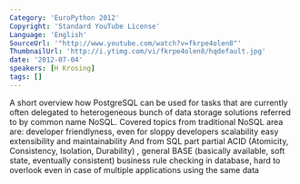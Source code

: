 ```yaml
---
Category: 'EuroPython 2012'
Copyright: 'Standard YouTube License'
Language: 'English'
SourceUrl: '"http://www.youtube.com/watch?v=fkrpe4olen8"'
ThumbnailUrl: 'http://i.ytimg.com/vi/fkrpe4olen8/hqdefault.jpg'
date: '2012-07-04'
speakers: [H Krosing]
tags: []
---
```

A short overview how PostgreSQL can be used for tasks that are currently often
delegated to heterogeneous bunch of data storage solutions referred to by
common name NoSQL. Covered topics from traditional NoSQL area are: developer
friendlyness, even for sloppy developers scalability easy extensibility and
maintainability And from SQL part partial ACID (Atomicity, Consistency,
Isolation, Durability) , general BASE (basically available, soft state,
eventually consistent) business rule checking in database, hard to overlook
even in case of multiple applications using the same data

